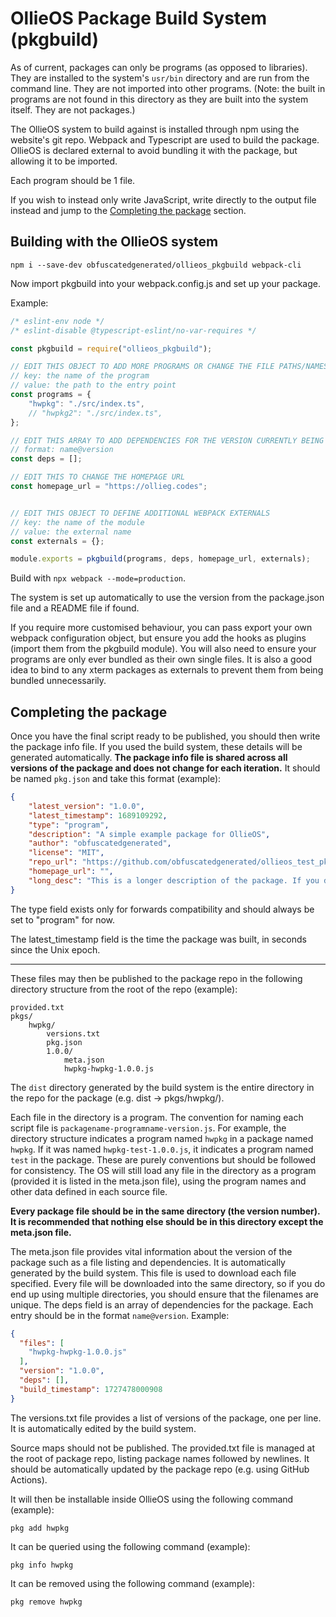 # OllieOS Package Build System (pkgbuild)

As of current, packages can only be programs (as opposed to libraries). They are installed to the system's `usr/bin` directory and are run from the command line. They are not imported into other programs. (Note: the built in programs are not found in this directory as they are built into the system itself. They are not packages.)

The OllieOS system to build against is installed through npm using the website's git repo. Webpack and Typescript are used to build the package. OllieOS is declared external to avoid bundling it with the package, but allowing it to be imported.

Each program should be 1 file.

If you wish to instead only write JavaScript, write directly to the output file instead and jump to the [Completing the package](#completing-the-package) section.

## Building with the OllieOS system

`npm i --save-dev obfuscatedgenerated/ollieos_pkgbuild webpack-cli`

Now import pkgbuild into your webpack.config.js and set up your package.

Example:

```js
/* eslint-env node */
/* eslint-disable @typescript-eslint/no-var-requires */

const pkgbuild = require("ollieos_pkgbuild");

// EDIT THIS OBJECT TO ADD MORE PROGRAMS OR CHANGE THE FILE PATHS/NAMES
// key: the name of the program
// value: the path to the entry point
const programs = {
    "hwpkg": "./src/index.ts",
    // "hwpkg2": "./src/index.ts",
};

// EDIT THIS ARRAY TO ADD DEPENDENCIES FOR THE VERSION CURRENTLY BEING BUILT
// format: name@version
const deps = [];

// EDIT THIS TO CHANGE THE HOMEPAGE URL
const homepage_url = "https://ollieg.codes";


// EDIT THIS OBJECT TO DEFINE ADDITIONAL WEBPACK EXTERNALS
// key: the name of the module
// value: the external name
const externals = {};

module.exports = pkgbuild(programs, deps, homepage_url, externals);
```

Build with `npx webpack --mode=production`.

The system is set up automatically to use the version from the package.json file and a README file if found.

If you require more customised behaviour, you can pass export your own webpack configuration object, but ensure you add the hooks as plugins (import them from the pkgbuild module).
You will also need to ensure your programs are only ever bundled as their own single files. It is also a good idea to bind to any xterm packages as externals to prevent them from being bundled unnecessarily.


## Completing the package

Once you have the final script ready to be published, you should then write the package info file. If you used the build system, these details will be generated automatically. **The package info file is shared across all versions of the package and does not change for each iteration.** It should be named `pkg.json` and take this format (example):

```json
{
    "latest_version": "1.0.0",
    "latest_timestamp": 1689109292,
    "type": "program",
    "description": "A simple example package for OllieOS",
    "author": "obfuscatedgenerated",
    "license": "MIT",
    "repo_url": "https://github.com/obfuscatedgenerated/ollieos_test_pkg",
    "homepage_url": "",
    "long_desc": "This is a longer description of the package. If you do not wish to include a long description, you may omit this field."
}
```

The type field exists only for forwards compatibility and should always be set to "program" for now.

The latest_timestamp field is the time the package was built, in seconds since the Unix epoch.

---

These files may then be published to the package repo in the following directory structure from the root of the repo (example):

```
provided.txt
pkgs/
    hwpkg/
        versions.txt
        pkg.json
        1.0.0/
            meta.json
            hwpkg-hwpkg-1.0.0.js
```

The `dist` directory generated by the build system is the entire directory in the repo for the package (e.g. dist -> pkgs/hwpkg/).

Each file in the directory is a program. The convention for naming each script file is `packagename-programname-version.js`. For example, the directory structure indicates a program named `hwpkg` in a package named `hwpkg`. If it was named `hwpkg-test-1.0.0.js`, it indicates a program named `test` in the package. These are purely conventions but should be followed for consistency. The OS will still load any file in the directory as a program (provided it is listed in the meta.json file), using the program names and other data defined in each source file.

**Every package file should be in the same directory (the version number). It is recommended that nothing else should be in this directory except the meta.json file.**

The meta.json file provides vital information about the version of the package such as a file listing and dependencies. It is automatically generated by the build system. This file is used to download each file specified. Every file will be downloaded into the same directory, so if you do end up using multiple directories, you should ensure that the filenames are unique. The deps field is an array of dependencies for the package. Each entry should be in the format `name@version`. Example:

```json
{
  "files": [
    "hwpkg-hwpkg-1.0.0.js"
  ],
  "version": "1.0.0",
  "deps": [],
  "build_timestamp": 1727478000908
}
```

The versions.txt file provides a list of versions of the package, one per line. It is automatically edited by the build system.

Source maps should not be published. The provided.txt file is managed at the root of package repo, listing package names followed by newlines. It should be automatically updated by the package repo (e.g. using GitHub Actions).

It will then be installable inside OllieOS using the following command (example):

```
pkg add hwpkg
```

It can be queried using the following command (example):

```
pkg info hwpkg
```

It can be removed using the following command (example):

```
pkg remove hwpkg
```
